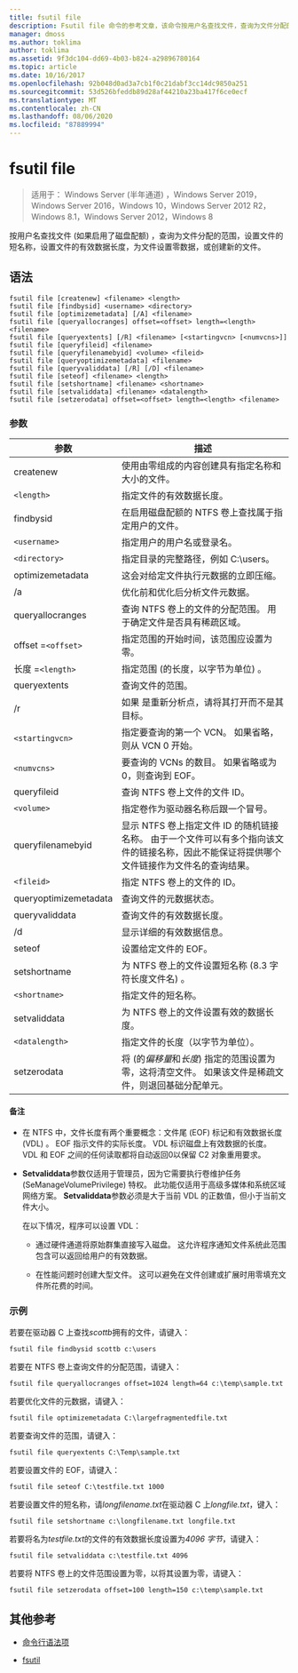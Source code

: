 ```yaml
---
title: fsutil file
description: Fsutil file 命令的参考文章，该命令按用户名查找文件，查询为文件分配的范围，设置文件的短名称，设置文件的有效数据长度，为文件设置零数据，或创建新的文件。
manager: dmoss
ms.author: toklima
author: toklima
ms.assetid: 9f3dc104-dd69-4b03-b824-a29896780164
ms.topic: article
ms.date: 10/16/2017
ms.openlocfilehash: 92b048d0ad3a7cb1f0c21dabf3cc14dc9850a251
ms.sourcegitcommit: 53d526bfeddb89d28af44210a23ba417f6ce0ecf
ms.translationtype: MT
ms.contentlocale: zh-CN
ms.lasthandoff: 08/06/2020
ms.locfileid: "87889994"
---
```

# <a name="fsutil-file"></a>fsutil file

> 适用于： Windows Server (半年通道) ，Windows Server 2019，Windows Server 2016，Windows 10，Windows Server 2012 R2，Windows 8.1，Windows Server 2012，Windows 8

按用户名查找文件 (如果启用了磁盘配额) ，查询为文件分配的范围，设置文件的短名称，设置文件的有效数据长度，为文件设置零数据，或创建新的文件。

## <a name="syntax"></a>语法

```
fsutil file [createnew] <filename> <length>
fsutil file [findbysid] <username> <directory>
fsutil file [optimizemetadata] [/A] <filename>
fsutil file [queryallocranges] offset=<offset> length=<length> <filename>
fsutil file [queryextents] [/R] <filename> [<startingvcn> [<numvcns>]]
fsutil file [queryfileid] <filename>
fsutil file [queryfilenamebyid] <volume> <fileid>
fsutil file [queryoptimizemetadata] <filename>
fsutil file [queryvaliddata] [/R] [/D] <filename>
fsutil file [seteof] <filename> <length>
fsutil file [setshortname] <filename> <shortname>
fsutil file [setvaliddata] <filename> <datalength>
fsutil file [setzerodata] offset=<offset> length=<length> <filename>
```

### <a name="parameters"></a>参数

| 参数 | 描述 |
| --------- | ----------- |
| createnew | 使用由零组成的内容创建具有指定名称和大小的文件。 |
| `<length>` | 指定文件的有效数据长度。 |
| findbysid | 在启用磁盘配额的 NTFS 卷上查找属于指定用户的文件。 |
| `<username>` | 指定用户的用户名或登录名。 |
| `<directory>` | 指定目录的完整路径，例如 C:\users。 |
| optimizemetadata | 这会对给定文件执行元数据的立即压缩。 |
| /a | 优化前和优化后分析文件元数据。 |
| queryallocranges | 查询 NTFS 卷上的文件的分配范围。 用于确定文件是否具有稀疏区域。 |
| offset =`<offset>` | 指定范围的开始时间，该范围应设置为零。 |
| 长度 =`<length>` | 指定范围 (的长度，以字节为单位) 。 |
| queryextents | 查询文件的范围。 |
| /r | 如果 <filename> 是重新分析点，请将其打开而不是其目标。 |
| `<startingvcn>` | 指定要查询的第一个 VCN。 如果省略，则从 VCN 0 开始。 |
| `<numvcns>` | 要查询的 VCNs 的数目。 如果省略或为0，则查询到 EOF。 |
| queryfileid | 查询 NTFS 卷上文件的文件 ID。 |
| `<volume>` | 指定卷作为驱动器名称后跟一个冒号。 |
| queryfilenamebyid | 显示 NTFS 卷上指定文件 ID 的随机链接名称。 由于一个文件可以有多个指向该文件的链接名称，因此不能保证将提供哪个文件链接作为文件名的查询结果。 |
| `<fileid>` | 指定 NTFS 卷上的文件的 ID。 |
| queryoptimizemetadata | 查询文件的元数据状态。 |
| queryvaliddata | 查询文件的有效数据长度。 |
| /d | 显示详细的有效数据信息。 |
| seteof | 设置给定文件的 EOF。 |
| setshortname | 为 NTFS 卷上的文件设置短名称 (8.3 字符长度文件名) 。 |
| `<shortname>` | 指定文件的短名称。 |
| setvaliddata | 为 NTFS 卷上的文件设置有效的数据长度。 |
| `<datalength>` | 指定文件的长度（以字节为单位）。 |
| setzerodata | 将 (的*偏移量*和*长度*) 指定的范围设置为零，这将清空文件。 如果该文件是稀疏文件，则退回基础分配单元。 |

#### <a name="remarks"></a>备注

- 在 NTFS 中，文件长度有两个重要概念：文件尾 (EOF) 标记和有效数据长度 (VDL) 。 EOF 指示文件的实际长度。 VDL 标识磁盘上有效数据的长度。 VDL 和 EOF 之间的任何读取都将自动返回0以保留 C2 对象重用要求。

- **Setvaliddata**参数仅适用于管理员，因为它需要执行卷维护任务 (SeManageVolumePrivilege) 特权。 此功能仅适用于高级多媒体和系统区域网络方案。 **Setvaliddata**参数必须是大于当前 VDL 的正数值，但小于当前文件大小。

    在以下情况，程序可以设置 VDL：

    - 通过硬件通道将原始群集直接写入磁盘。 这允许程序通知文件系统此范围包含可以返回给用户的有效数据。

    - 在性能问题时创建大型文件。 这可以避免在文件创建或扩展时用零填充文件所花费的时间。

### <a name="examples"></a>示例

若要在驱动器 C 上查找*scottb*拥有的文件，请键入：

```
fsutil file findbysid scottb c:\users
```

若要在 NTFS 卷上查询文件的分配范围，请键入：

```
fsutil file queryallocranges offset=1024 length=64 c:\temp\sample.txt
```

若要优化文件的元数据，请键入：

```
fsutil file optimizemetadata C:\largefragmentedfile.txt
```

若要查询文件的范围，请键入：

```
fsutil file queryextents C:\Temp\sample.txt
```

若要设置文件的 EOF，请键入：

```
fsutil file seteof C:\testfile.txt 1000
```

若要设置文件的短名称，请*longfilename.txt*在驱动器 C 上*longfile.txt*，键入：

```
fsutil file setshortname c:\longfilename.txt longfile.txt
```

若要将名为*testfile.txt*的文件的有效数据长度设置为*4096 字节*，请键入：

```
fsutil file setvaliddata c:\testfile.txt 4096
```

若要将 NTFS 卷上的文件范围设置为零，以将其设置为零，请键入：

```
fsutil file setzerodata offset=100 length=150 c:\temp\sample.txt
```

## <a name="additional-references"></a>其他参考

- [命令行语法项](command-line-syntax-key.md)

- [fsutil](fsutil.md)
